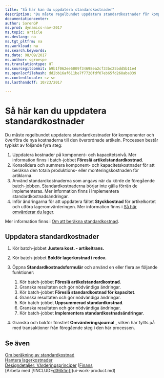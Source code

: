 ```yaml
---
title: "Så här kan du uppdatera standardkostnader"
description: "Du måste regelbundet uppdatera standardkostnader för komponenter och överföra de nya kostnaderna till den överordnade artikeln."
documentationcenter: 
author: SorenGP
ms.prod: dynamics-nav-2017
ms.topic: article
ms.devlang: na
ms.tgt_pltfrm: na
ms.workload: na
ms.search.keywords: 
ms.date: 08/09/2017
ms.author: sgroespe
ms.translationtype: HT
ms.sourcegitcommit: b9b1f062ee6009f34698ea2cf33bc25bdd5b11e4
ms.openlocfilehash: dd2bb16af611be7f7720fdf07eb65fd268aba039
ms.contentlocale: sv-se
ms.lasthandoff: 10/23/2017

---
```

# <a name="how-to-update-standard-costs"></a>Så här kan du uppdatera standardkostnader
Du måste regelbundet uppdatera standardkostnader för komponenter och överföra de nya kostnaderna till den överordnade artikeln. Processen består typiskt av följande fyra steg:  

1.  Uppdatera kostnader på komponent- och kapacitetsnivå. Mer information finns i batch-jobbet **Föreslå artikelstandardkostnad**.  
2.  Konsolidera och summera komponent- och kapacitetskostnader för att beräkna den totala produktions- eller monteringskostnaden för artiklarna.  
3.  Använd standardkostnaderna som angavs när du körde de föregående batch-jobben. Standardkostnaderna börjar inte gälla förrän de implementeras. Mer information finns i Implementera standardkostnadsändringar.  
4.  Inför ändringarna för att uppdatera fältet **Styckkostnad** för artikelkortet och utföra lageromvärderingen. Mer information finns i [Så här omvärderar du lager](inventory-how-revalue-inventory.md).  

Mer information finns i [Om att beräkna standardkostnad](finance-about-calculating-standard-cost.md).  
## <a name="to-update-standard-costs"></a>Uppdatera standardkostnader  
1.  Kör batch-jobbet **Justera kost. - artikeltrans.**  
2.  Kör batch-jobbet **Bokför lagerkostnad i redov.**  
3.  Öppna **Standardkostnadsformulär** och använd en eller flera av följande funktioner:  

    1.  Kör batch-jobbet **Föreslå artikelstandardkostnad**.  
    2.  Granska resultaten och gör nödvändiga ändringar.  
    3.  Kör batch-jobbet **Föreslå standardkostnad för kapacitet**.  
    4.  Granska resultaten och gör nödvändiga ändringar.
    5. Kör batch-jobbet **Uppsummerad standardkostnad**.
    6.  Granska resultaten och gör nödvändiga ändringar.
    7.  Kör batch-jobbet **Implementera standardkostnadsändringar**.  
4.  Granska och bokför fönstret  **Omvärderingsjournal** , vilken har fyllts på med transaktioner från föregående steg i den här processen.  

## <a name="see-also"></a>Se även  
 [Om beräkning av standardkostnad](finance-about-calculating-standard-cost.md)   
 [Hantera lagerkostnader](finance-manage-inventory-costs.md)   
 [Designdetaljer: Värderingsprinciper](design-details-costing-methods.md) [[Finans](finance.md)  
 [Arbeta med [!INCLUDE[d365fin](includes/d365fin_md.md)]](ui-work-product.md)  

